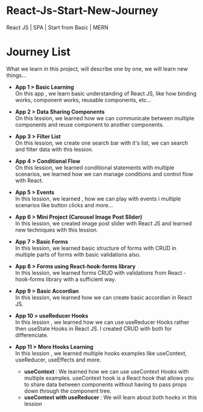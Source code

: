 # React-Js-Start-New-Journey
React JS |  SPA | Start from Basic | MERN

# Journey List
What we learn in this project, will describe one by one, we will learn new things...

- <b>App 1 > Basic Learning </b> <br/>
      On this app , we learn basic understanding of React JS, like how binding works, component works, reusable components, etc...

- <b>App 2 > Data Sharing Components </b> <br/>
On this lession, we learned how we can communicate between multiple components and reuse component to another components.

- <b>App 3 > Filter List </b> <br/>
On this lession, we create one search bar with it's list, we can search and filter data with this lession.

- <b>App 4 > Conditional Flow </b> <br/>
On this lession, we learned conditional statements with multiple scenarios, we learned how we can manage conditions and control flow with React.

- <b>App 5 > Events </b> <br/>
In this lession, we learned , how we can play with events i multiple scenarios like button clicks and more...

- <b>App 6 > Mini Project (Carousel Image Post Slider) </b> <br/>
In this lession, we created image post slider with React JS and learned new techniques with this lession.

- <b>App 7 > Basic Forms </b> <br/>
In this lession, we learned basic structure of forms with CRUD in multiple parts of forms with basic validations also.

- <b>App 8 > Forms using React-hook-forms library </b> <br/>
In this lession, we learned forms CRUD with validations from React -hook-forms library with a sufficient way.

- <b>App 9 > Basic Accordian </b> <br/>
In this lession, we learned how we can create basic accordian in React JS.

- <b>App 10 > useReducer Hooks </b> <br/>
In this lession , we learned how we can use useReducer Hooks rather then useState Hooks in React JS. I created CRUD with both for differenciate.

- <b>App 11 > More Hooks Learning </b> <br/>
In this lession , we learned multiple hooks examples like useContext, useReducer, useEffects and more.
    - <b>useContext </b> : We learned how we can use useContext Hooks with multiple examples. useContext hook is a React hook that allows you to share data between components without having to pass props down through the component tree.
    - <b>useContext with useReducer </b>: We will learn about both hooks in this lession



